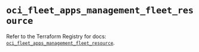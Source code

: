 # `oci_fleet_apps_management_fleet_resource`

Refer to the Terraform Registry for docs: [`oci_fleet_apps_management_fleet_resource`](https://registry.terraform.io/providers/oracle/oci/6.18.0/docs/resources/fleet_apps_management_fleet_resource).
